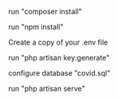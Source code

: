 <p>run "composer install"</p>
<p>run "npm install"</p>
<p>Create a copy of your .env file</p>
<p>run "php artisan key:generate"</p>
<p>configure database "covid.sql"</p>
<p>run "php artisan serve"</p>
